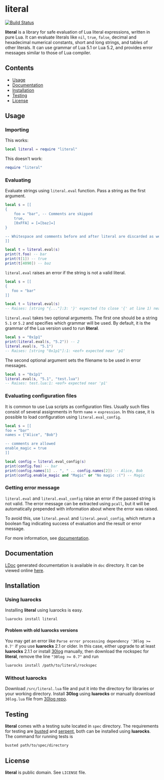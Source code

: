 # literal

[![Build Status](https://travis-ci.org/mpeterv/literal.png?branch=master)](https://travis-ci.org/mpeterv/literal)

__literal__ is a library for safe evaluation of Lua literal expressions, written in pure Lua. It can evaluate literals like `nil`, `true`, `false`, decimal and hexadecimal numerical constants, short and long strings, and tables of other literals. It can use grammar of Lua 5.1 or Lua 5.2, and provides error messages similar to those of Lua compiler. 

## Contents

* [Usage](#usage)
* [Documentation](#documentation)
* [Installation](#installation)
* [Testing](#testing)
* [License](#license)

## Usage

### Importing

This works:

```lua
local literal = require "literal"
```

This doesn't work:

```lua
require "literal"
```

### Evaluating

Evaluate strings using `literal.eval` function. Pass a string as the first argument. 

```lua
local s = [[
{
	foo = "bar", -- Comments are skipped
	true,
	[0xFFA] = [=[baz]=]
}

-- Whitespace and comments before and after literal are discarded as well
]]

local t = literal.eval(s)
print(t.foo) -- bar
print(t[1]) -- true
print(t[4090]) -- baz
```

`literal.eval` raises an error if the string is not a valid literal. 

```lua
local s = [[
{
   foo = "bar"
]]

local t = literal.eval(s)
-- Raises: [string "{..."]:3: '}' expected (to close '{' at line 1) near <eof>
```

`literal.eval` takes two optional arguments. The first one should be a string `5.1` or `5.2` and specifies which grammar will be used. By default, it is the grammar of the Lua version used to run __literal__. 

```lua
local s = "0x1p1"
print(literal.eval(s, "5.2")) -- 2
literal.eval(s, "5.1")
-- Raises: [string "0x1p1"]:1: <eof> expected near 'p1'
```

The second optional argument sets the filename to be used in error messages. 

```lua
local s = "0x1p1"
literal.eval(s, "5.1", "test.lua")
-- Raises: test.lua:1: <eof> expected near 'p1'
```

### Evaluating configuration files

It is common to use Lua scripts as configuration files. Usually such files consist of several assignments in form `name` = `expression`. In this case, it is possible to load configuration using `literal.eval_config`. 

```lua
local s = [[
foo = "bar"
names = {"Alice", "Bob"}

-- comments are allowed
enable_magic = true
]]

local config = literal.eval_config(s)
print(config.foo) -- bar
print(config.names[1] .. ", " .. config.names[2]) -- Alice, Bob
print(config.enable_magic and "Magic" or "No magic :(") -- Magic
```

### Getting error message

`literal.eval` and `literal.eval_config` raise an error if the passed string is not valid. The error message can be extracted using `pcall`, but it will be automatically prepended with information about where the error was raised. 

To avoid this, use `literal.peval` and `literal.peval_config`, which return a boolean flag indicating success of evaluation and the result or error message. 

For more information, see [documentation](https://mpeterv.github.io/literal). 

## Documentation

[LDoc](http://stevedonovan.github.io/ldoc/) generated documentation is available in `doc` directory. It can be viewed online [here](https://mpeterv.github.io/literal). 

## Installation

### Using luarocks

Installing __literal__ using luarocks is easy. 

```bash
luarocks install literal
```

#### Problem with old luarocks versions

You may get an error like `Parse error processing dependency '30log >= 0.7'` if you use __luarocks__ 2.1 or older. In this case, either upgrade to at least __luarocks__ 2.1.1 or install [30log](http://yonaba.github.io/30log/) manually, then download the rockspec for __literal__, remove the line `"30log >= 0.7"` and run

```bash
luarocks install /path/to/literal/rockspec
```

### Without luarocks

Download `/src/literal.lua` file and put it into the directory for libraries or your working directory. Install __30log__ using __luarocks__ or manually download `30log.lua` file from [30log repo](https://github.com/Yonaba/30log). 

## Testing

__literal__ comes with a testing suite located in `spec` directory. The requirements for testing are [busted](http://olivinelabs.com/busted/) and [serpent](https://github.com/pkulchenko/serpent), both can be installed using __luarocks__. The command for running tests is

```bash
busted path/to/spec/directory
```

## License

__literal__ is public domain. See `LICENSE` file. 
